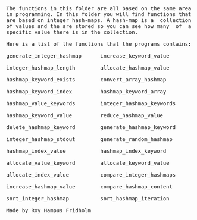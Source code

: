 
<pre>
The functions in this folder are all based on the same area
in programming. In this folder you will find functions that
are based on integer hash-maps. A hash-map is a  collection
of values and the are stored so you can see how many  of  a
specific value there is in the collection.

Here is a list of the functions that the programs contains:

generate_integer_hashmap      increase_keyword_value

integer_hashmap_length        allocate_hashmap_value

hashmap_keyword_exists        convert_array_hashmap

hashmap_keyword_index         hashmap_keyword_array

hashmap_value_keywords        integer_hashmap_keywords

hashmap_keyword_value         reduce_hashmap_value

delete_hashmap_keyword        generate_hashmap_keyword

integer_hashmap_stdout        generate_random_hashmap

hashmap_index_value           hashmap_index_keyword

allocate_value_keyword        allocate_keyword_value

allocate_index_value          compare_integer_hashmaps

increase_hashmap_value        compare_hashmap_content

sort_integer_hashmap          sort_hashmap_iteration

Made by Roy Hampus Fridholm
</pre>
